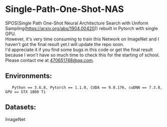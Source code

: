 # Single-Path-One-Shot-NAS
SPOS(Single Path One-Shot Neural Architecture Search with Uniform Sampling(https://arxiv.org/abs/1904.00420)) rebuilt in Pytorch with single GPU.          
However, it's very time consuming to train this Network on ImageNet and I haven't got the final result yet.I will update the repo soon.     
I'd appreciate it if you find some bugs in this code or get the final result because I won't have so much time to check this for the starting of school. Please contact me at 470651748@qq.com.

## Environments:    

`   
Python == 3.6.8, Pytorch == 1.1.0, CUDA == 9.0.176, cuDNN == 7.3.0, GPU == GTX 1080 Ti   
` 

## Datasets:   
ImageNet   


